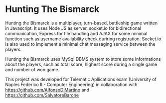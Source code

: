 # Hunting The Bismarck
Hunting the Bismarck is a multiplayer, turn-based, battleship game written in Javascript. It uses
Node JS as server, socket.io for bidirectional communication, Express for file handling and AJAX for
some minimal function such as username availability check duriring registration.
Socket.io is also used to implement a minimal chat messaging service between the players.

Hunting the Bismarck uses MySql DBMS system to store some informations about the players, such as
total score, highest score during a single game and number of won game.

This project was developed for Telematic Apllications exam (University of Naples Federico II - Computer Engineering) in collaboration with https://github.com/AlfonsoDiMartino and https://github.com/SalvatoreBarone

